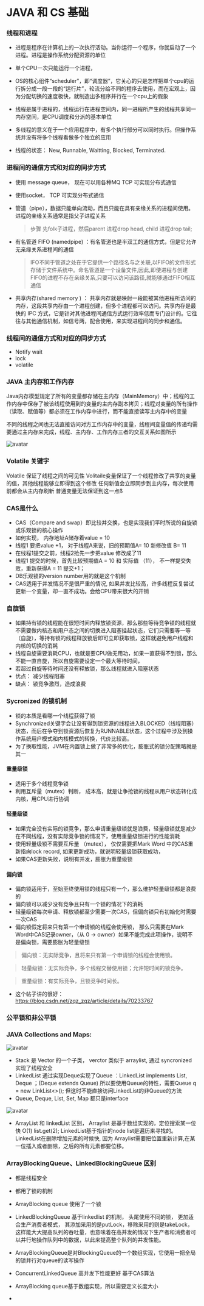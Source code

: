 # JAVA 和 CS 基础



### 线程和进程

  - 进程是程序在计算机上的一次执行活动。当你运行一个程序，你就启动了一个进程。进程是操作系统分配资源的单位
  
  - 单个CPU一次只能运行一个进程，
  - OS的核心组件“scheduler”，即“调度器”，它关心的只是怎样把单个cpu的运行拆分成一段一段的“运行片”，轮流分给不同的程序去使用，而在宏观上，因为分配切换的速度极快，就制造出多程序并行在一个cpu上的假象

  - 线程是属于进程的，线程运行在进程空间内，同一进程所产生的线程共享同一内存空间，是CPU调度和分派的基本单位
  - 多线程的意义在于一个应用程序中，有多个执行部分可以同时执行。但操作系统并没有将多个线程看做多个独立的应用
  - 线程的状态： New, Runnable, Waitting, Blocked, Terminated.

### 进程间的通信方式和对应的同步方式

  - 使用 message queue， 现在可以用各种MQ TCP 可实现分布式通信
  - 使用socket， TCP 可实现分布式通信
  - 管道（pipe），数据只能单向流动，而且只能在具有亲缘关系的进程间使用。进程的亲缘关系通常是指父子进程关系
    > 步骤 先folk子进程，然后parent 进程drop head, child 进程drop tail;
  
  - 有名管道 FIFO (namedpipe) ：有名管道也是半双工的通信方式，但是它允许无亲缘关系进程间的通信
    > IFO不同于管道之处在于它提供一个路径名与之关联,以FIFO的文件形式存储于文件系统中。命名管道是一个设备文件,因此,即使进程与创建FIFO的进程不存在亲缘关系,只要可以访问该路径,就能够通过FIFO相互通信
    
  - 共享内存(shared memory ) ：
共享内存就是映射一段能被其他进程所访问的内存，这段共享内存由一个进程创建，但多个进程都可以访问。共享内存是最快的 IPC 方式，它是针对其他进程间通信方式运行效率低而专门设计的。它往往与其他通信机制，如信号两，配合使用，来实现进程间的同步和通信。


### 线程间的通信方式和对应的同步方式
  - Notify wait
  - lock
  - volatile


### JAVA 主内存和工作内存

Java内存模型规定了所有的变量都存储在主内存（MainMemory）中；线程的工作内存中保存了被该线程使用到的变量的主内存副本拷贝；线程对变量的所有操作（读取、赋值等）都必须在工作内存中进行，而不能直接读写主内存中的变量

不同的线程之间也无法直接访问对方工作内存中的变量，线程间变量值的传递均需要通过主内存来完成，线程、主内存、工作内存三者的交互关系如图所示

![avatar](https://raw.githubusercontent.com/zeyao/TechNotes/master/Document/509261-20190119235012605-1926250043.jpg)

### Volatile 关键字
Volatile 保证了线程之间的可见性
Volitaile变量保证了一个线程修改了共享的变量的值，其他线程能够立即得到这个修改
任何新值会立即同步到主内存，每次使用前都会从主内存刷新
普通变量无法保证到这一点ß

### CAS是什么
- CAS（Compare and swap）即比较并交换，也是实现我们平时所说的自旋锁或乐观锁的核心操作
- 如何实现， 内存地址A储存着value = 10
- 线程1 要把value +1， 对于线程A来说，旧的预期值A= 10 新修改值 B= 11
- 在线程1提交之前，线程2抢先一步把value 修改成了11
- 线程1 提交的时候，首先比较预期值A = 10 和 实际值 （11）， 不一样提交失败，重新获得A = 11 提交+1；
- DB乐观锁的version number用的就是这个机制
- CAS适用于并发情况不是很严重的情况, 如果并发比较高，许多线程反复尝试更新一个变量，却一直不成功。会给CPU带来很大的开销


### 自旋锁
- 如果持有锁的线程能在很短时间内释放锁资源，那么那些等待竞争锁的线程就不需要做内核态和用户态之间的切换进入阻塞挂起状态，它们只需要等一等（自旋），等持有锁的线程释放锁后即可立即获取锁，这样就避免用户线程和内核的切换的消耗
- 线程自旋需要消耗CPU，也就是要CPU做无用功，如果一直获得不到锁，那么不能一直自旋，所以自旋需要设定一个最大等待时间，
- 若超过自旋等待时间还没有释放锁，那么线程就进入阻塞状态
- 优点： 减少线程阻塞
- 缺点： 锁竞争激烈，造成浪费

### Sycronized 的锁机制
- 锁的本质是看哪一个线程获得了锁
- Synchronized关键字会让没有得到锁资源的线程进入BLOCKED（线程阻塞）状态，而后在争夺到锁资源后恢复为RUNNABLE状态，这个过程中涉及到操作系统用户模式和内核模式的转换，代价比较高。
- 为了换取性能，JVM在内置锁上做了非常多的优化，膨胀式的锁分配策略就是其一

#### 重量级锁
- 适用于多个线程竞争锁
- 利用互斥量（mutex）判断， 成本高，就是让争抢锁的线程从用户状态转化成内核，用CPU进行协调

#### 轻量级锁
- 如果完全没有实际的锁竞争，那么申请重量级锁就是浪费，轻量级锁就是减少在不同线程，没有实际竞争锁的情况下，使用重量级锁进行的性能消耗
- 使用轻量级锁不需要互斥量 （mutex）， 仅仅需要把Mark Word 中的CAS重新指向lock record, 如果更新成功，就说明轻量级锁获取成功， 
- 如果CAS更新失败，说明有并发，膨胀为重量级锁


#### 偏向锁
- 偏向锁适用于，至始至终使用锁的线程只有一个，那么维护轻量级锁都是浪费的
- 偏向锁可以减少没有竞争且只有一个锁的情况下的消耗
- 轻量级锁每次申请、释放锁都至少需要一次CAS，但偏向锁只有初始化时需要一次CAS
- 偏向锁假定将来只有第一个申请锁的线程会使用锁， 那么只需要在Mark Word中CAS记录owner，（从 0 -> owner）如果不能完成此项操作，说明不是偏向锁，需要膨胀为轻量级锁

> 偏向锁：无实际竞争，且将来只有第一个申请锁的线程会使用锁。

> 轻量级锁：无实际竞争，多个线程交替使用锁；允许短时间的锁竞争。

> 重量级锁：有实际竞争，且锁竞争时间长。

- 这个帖子讲的很好：https://blog.csdn.net/zqz_zqz/article/details/70233767

### 公平锁和非公平锁

### JAVA Collections and Maps:
  ![avatar](https://upload-images.jianshu.io/upload_images/3110311-9f59b74d0239843f.jpg)
  
  - Stack 是 Vector 的一个子类， verctor 类似于 arraylist, 通过 syncronized 实现了线程安全 
  - LinkedList 通过实现Deque实现了Queue ：LinkedList implements List<E>, Deque<E> ；(Deque extends Queue) 所以要使用Queue的特性，需要Queue q = new LinkList<>(); 但这时不能直接访问LinkedList的非Queue的方法
  - Queue, Deque, List, Set, Map 都只是interface
  
  ![avatar](https://ask.qcloudimg.com/http-save/yehe-3170721/7wo9hg4rer.png)
  

- ArrayList 和 linkedList 区别， Arraylist 是基于数组实现的，定位搜索某一位快 O(1) list.get(2);  LinkedList基于指针的node list是遍历来寻找的。 LinkedList在删除增加元素的时候快, 因为 Arraylist需要把位置重新计算,在某一位插入或者删除，之后的所有元素都要位移。




 
### ArrayBlockingQueue、LinkedBlockingQueue 区别
- 都是线程安全
- 都用了锁的机制
- ArrayBlocking queue 使用了一个锁
- LinkedBlockingQueue 基于linkedlist 的机制， 头尾使用不同的锁， 更加适合生产消费者模式， 其添加采用的是putLock，移除采用的则是takeLock，这样能大大提高队列的吞吐量，也意味着在高并发的情况下生产者和消费者可以并行地操作队列中的数据，以此来提高整个队列的并发性能。
- ArrayBlockingQueue是对BlockingQueue的一个数组实现，它使用一把全局的锁并行对queue的读写操作

- ConcurrentLinkedQueue 高并发下性能更好 基于CAS算法
- ArrayBlocking queue基于数组实现，所以需要定义长度大小
- 